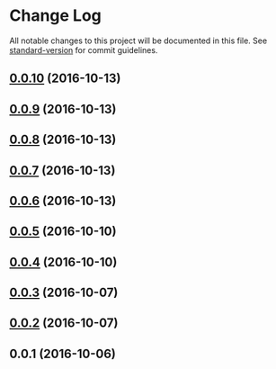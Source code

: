 # Change Log

All notable changes to this project will be documented in this file. See [standard-version](https://github.com/conventional-changelog/standard-version) for commit guidelines.

<a name="0.0.10"></a>
## [0.0.10](https://github.com/ghepesdoru/react-instyle/compare/v0.0.9...v0.0.10) (2016-10-13)



<a name="0.0.9"></a>
## [0.0.9](https://github.com/ghepesdoru/react-instyle/compare/v0.0.8...v0.0.9) (2016-10-13)



<a name="0.0.8"></a>
## [0.0.8](https://github.com/ghepesdoru/react-instyle/compare/v0.0.7...v0.0.8) (2016-10-13)



<a name="0.0.7"></a>
## [0.0.7](https://github.com/ghepesdoru/react-instyle/compare/v0.0.6...v0.0.7) (2016-10-13)



<a name="0.0.6"></a>
## [0.0.6](https://github.com/ghepesdoru/react-instyle/compare/v0.0.5...v0.0.6) (2016-10-13)



<a name="0.0.5"></a>
## [0.0.5](https://github.com/ghepesdoru/react-instyle/compare/v0.0.4...v0.0.5) (2016-10-10)



<a name="0.0.4"></a>
## [0.0.4](https://github.com/ghepesdoru/react-instyle/compare/v0.0.3...v0.0.4) (2016-10-10)



<a name="0.0.3"></a>
## [0.0.3](https://github.com/ghepesdoru/react-instyle/compare/v0.0.2...v0.0.3) (2016-10-07)



<a name="0.0.2"></a>
## [0.0.2](https://github.com/ghepesdoru/react-instyle/compare/v0.0.1...v0.0.2) (2016-10-07)



<a name="0.0.1"></a>
## 0.0.1 (2016-10-06)
